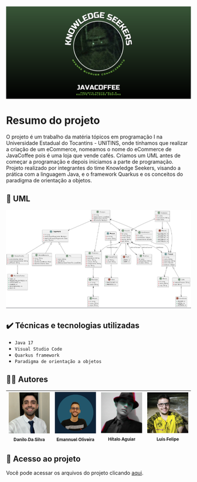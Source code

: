 ![Template Knowledge Seekers](https://github.com/emannuelop/JavaCoffee-eCommerce/blob/main/images/principal.png)

# Resumo do projeto
O projeto é um trabalho da matéria tópicos em programação I na Universidade Estadual do Tocantins - UNITINS, onde tínhamos que realizar a criação de um eCommerce, nomeamos o nome do eCommerce de JavaCoffee pois é uma loja que vende cafés. Criamos um UML antes de começar a programação e depois iniciamos a parte de programação. Projeto realizado por integrantes do time Knowledge Seekers, visando a prática com a linguagem Java, e o framework Quarkus e os conceitos do paradigma de orientação a objetos.

## 📝 UML

![UML do JavaCoffee](https://github.com/emannuelop/JavaCoffee-eCommerce/blob/main/images/uml.png)

## ✔️ Técnicas e tecnologias utilizadas

- ``Java 17``
- ``Visual Studio Code``
- ``Quarkus framework``
- ``Paradigma de orientação a objetos``

## 👨‍💻 Autores

| [<img src="https://github.com/emannuelop/JavaCoffee-eCommerce/blob/main/images/danilo.png" width=115><br><sub>Danilo Da Silva</sub>](https://github.com/DaniloDaSilvaMoreira) |  [<img src="https://github.com/emannuelop/JavaCoffee-eCommerce/blob/main/images/emannuel.png" width=115><br><sub>Emannuel Oliveira</sub>](https://github.com/emannuelop) |  [<img src="https://github.com/emannuelop/JavaCoffee-eCommerce/blob/main/images/hitalo.jpg" width=115><br><sub>Hítalo Aguiar</sub>](https://github.com/HitaloAguiar) | [<img src="https://github.com/emannuelop/JavaCoffee-eCommerce/blob/main/images/luis.png" width=115><br><sub>Luis Felipe</sub>](https://github.com/alvesluis311) |
| :---: | :---: | :---: | :---: |

## 📁 Acesso ao projeto
Você pode acessar os arquivos do projeto clicando [aqui](https://github.com/emannuelop/JavaCoffee-eCommerce/tree/main/javacoffee).
